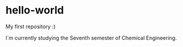 # hello-world
My first repository :)

I´m currently studying the Seventh semester of Chemical Engineering.

